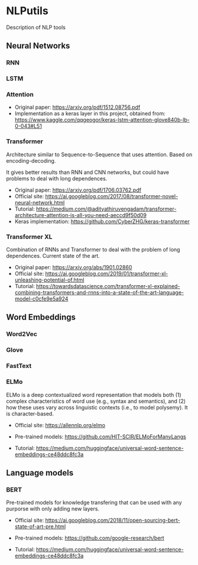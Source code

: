 # NLPutils
Description of NLP tools

## Neural Networks

### RNN

### LSTM

### Attention

- Original paper: https://arxiv.org/pdf/1512.08756.pdf
- Implementation as a keras layer in this project, obtained from: https://www.kaggle.com/qqgeogor/keras-lstm-attention-glove840b-lb-0-043#L51

### Transformer

Architecture similar to Sequence-to-Sequence that uses attention. Based on encoding-decoding.

It gives better results than RNN and CNN networks, but could have problems to deal with long dependences.

- Original paper: https://arxiv.org/pdf/1706.03762.pdf
- Official site: https://ai.googleblog.com/2017/08/transformer-novel-neural-network.html
- Tutorial: https://medium.com/@adityathiruvengadam/transformer-architecture-attention-is-all-you-need-aeccd9f50d09
- Keras implementation: https://github.com/CyberZHG/keras-transformer

### Transformer XL

Combination of RNNs and Transformer to deal with the problem of long dependences. Current state of the art.
- Original paper: https://arxiv.org/abs/1901.02860
- Official site: https://ai.googleblog.com/2019/01/transformer-xl-unleashing-potential-of.html
- Tutorial: https://towardsdatascience.com/transformer-xl-explained-combining-transformers-and-rnns-into-a-state-of-the-art-language-model-c0cfe9e5a924

## Word Embeddings

### Word2Vec 

### Glove

### FastText 

### ELMo
ELMo is a deep contextualized word representation that models both (1) complex characteristics of word use (e.g., syntax and semantics), and (2) how these uses vary across linguistic contexts (i.e., to model polysemy).  It is character-based.

- Official site: https://allennlp.org/elmo 

- Pre-trained models: https://github.com/HIT-SCIR/ELMoForManyLangs

- Tutorial: https://medium.com/huggingface/universal-word-sentence-embeddings-ce48ddc8fc3a


## Language models

### BERT

Pre-trained models for knowledge transfering that can be used with any purporse with only adding new layers. 

- Official site: https://ai.googleblog.com/2018/11/open-sourcing-bert-state-of-art-pre.html

- Pre-trained models: https://github.com/google-research/bert

- Tutorial: https://medium.com/huggingface/universal-word-sentence-embeddings-ce48ddc8fc3a
